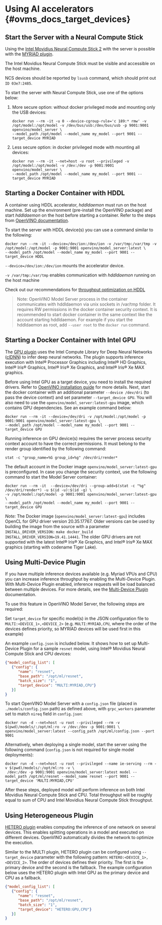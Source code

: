# Using AI accelerators {#ovms_docs_target_devices}

## Start the Server with a Neural Compute Stick

Using the [Intel Movidius Neural Compute Stick 2](https://software.intel.com/en-us/neural-compute-stick) with the server is possible with the [MYRIAD
plugin](https://docs.openvinotoolkit.org/2021.4/openvino_docs_IE_DG_supported_plugins_MYRIAD.html). 

The Intel Movidius Neural Compute Stick must be visible and accessible on the host machine. 

NCS devices should be reported by `lsusb` command, which should print out `ID 03e7:2485`.<br>

To start the server with Neural Compute Stick, use one of the options below:

1) More secure option: without docker privileged mode and mounting only the USB devices:
   ```
   docker run --rm -it -u 0 --device-cgroup-rule='c 189:* rmw' -v /opt/model:/opt/model -v /dev/bus/usb:/dev/bus/usb -p 9001:9001 openvino/model_server \
   --model_path /opt/model --model_name my_model --port 9001 --target_device MYRIAD
   ```

2) Less secure option: in docker privileged mode with mounting all devices:
   ```
   docker run --rm -it --net=host -u root --privileged -v /opt/model:/opt/model -v /dev:/dev -p 9001:9001 openvino/model_server \
   --model_path /opt/model --model_name my_model --port 9001 --target_device MYRIAD
   ```

## Starting a Docker Container with HDDL

A container using HDDL accelerator, _hddldaemon_ must
 run on the host machine. Set up the environment 
 (pre-install the OpenVINO package) and start _hddldaemon_ on the
 host before starting a container. Refer to the steps from [OpenVINO documentation](https://docs.openvinotoolkit.org/2021.4/_docs_install_guides_installing_openvino_docker_linux.html#build_docker_image_for_intel_vision_accelerator_design_with_intel_movidius_vpus).

To start the server with HDDL device(s) you can use a command similar to the following:

```
docker run --rm -it --device=/dev/ion:/dev/ion -v /var/tmp:/var/tmp -v /opt/model:/opt/model -p 9001:9001 openvino/model_server:latest \
--model_path /opt/model --model_name my_model --port 9001 --target_device HDDL
```

`--device=/dev/ion:/dev/ion` mounts the accelerator device.

`-v /var/tmp:/var/tmp` enables communication with _hddldaemon_ running on the
 host machine

Check out our recommendations for [throughput optimization on HDDL](performance_tuning.md#hddl-accelerators)

>Note: OpenVINO Model Server process in the container communicates with hddldaemon via unix sockets in /var/tmp folder.
It requires RW permissions in the docker container security context. It is recommended to start docker container in the
same context like the account starting hddldaemon. For example if you start the hddldaemon as root, add `--user root` to 
the `docker run` command.

## Starting a Docker Container with Intel GPU

The [GPU plugin](https://docs.openvino.ai/latest/openvino_docs_IE_DG_supported_plugins_GPU.html) uses the Intel Compute Library for Deep Neural Networks ([clDNN](https://01.org/cldnn)) to infer deep neural networks. 
The plugin supports inference execution with Intel® Processor Graphics including Intel® HD Graphics, Intel® Iris® Graphics, Intel® Iris® Xe Graphics, and Intel® Iris® Xe MAX graphics.

Before using Intel GPU as a target device, you need to install the required drivers. Refer to [OpenVINO installation guide](https://docs.openvino.ai/latest/openvino_docs_install_guides_installing_openvino_linux.html#install-gpu) for more details.
Next, start the docker container with an additional parameter `--device /dev/dri` (to pass the device context) and set parameter `--target_device GPU`. You will also need to use the `openvino/model_server:latest-gpu` image, which contains GPU dependencies. 
See an example command below:

```
docker run --rm -it --device=/dev/dri -v /opt/model:/opt/model -p 9001:9001 openvino/model_server:latest-gpu \
--model_path /opt/model --model_name my_model --port 9001 --target_device GPU
```

Running inference on GPU device(s) requires the server process security context account to have the correct permissions.
It must belong to the render group identified by the following command:
```
stat -c "group_name=%G group_id=%g" /dev/dri/render*
```
The default account in the Docker image `openvino/model_server:latest-gpu` is preconfigured. In case you change the security context, use the following command
to start the Model Server container:
```
docker run --rm -it  --device=/dev/dri --group-add=$(stat -c "%g" /dev/dri/render*) -u $(id -u):$(id -g) \
-v /opt/model:/opt/model -p 9001:9001 openvino/model_server:latest-gpu \
--model_path /opt/model --model_name my_model --port 9001 --target_device GPU
```

*Note:* The Docker image (`openvino/model_server:latest-gpu`) includes OpenCL for GPU driver version 20.35.17767. Older versions can be used 
by building the image from the source with a parameter `INSTALL_DRIVER_VERSION:`
`make docker_build INSTALL_DRIVER_VERSION=19.41.14441`. The older GPU drivers are not supported with the latest Intel® Iris® Xe Graphics, and Intel® Iris® Xe MAX graphics (starting with codename Tiger Lake).

## Using Multi-Device Plugin

If you have multiple inference devices available (e.g. Myriad VPUs and CPU) you can increase inference throughput by enabling the Multi-Device Plugin. 
With Multi-Device Plugin enabled, inference requests will be load balanced between multiple devices. 
For more details, see the [Multi-Device Plugin](https://docs.openvino.ai/latest/openvino_docs_IE_DG_supported_plugins_MULTI.html) documentation.

To use this feature in OpenVINO Model Server, the following steps are required:

Set `target_device` for specific model(s) in the JSON configuration file to `MULTI:<DEVICE_1>,<DEVICE_2>` (e.g. `MULTI:MYRIAD,CPU`, where the order of the devices defines priority, so MYRIAD devices will be used first in this example)

An example `config.json` is included below. It shows how to set up Multi-Device Plugin for a sample `resnet` model, using Intel® Movidius Neural Compute Stick and CPU devices:

```json
{"model_config_list": [
   {"config": {
      "name": "resnet",
      "base_path": "/opt/ml/resnet",
      "batch_size": "1",
      "target_device": "MULTI:MYRIAD,CPU"}
   }]
}
```
To start OpenVINO Model Server with a `config.json` file (placed in `./models/config.json` path) as defined above, with `grpc_workers` parameter set to match `nireq` field in `config.json`:
```
docker run -d --net=host -u root --privileged --rm -v $(pwd)/models/:/opt/ml:ro -v /dev:/dev -p 9001:9001 \
openvino/model_server:latest --config_path /opt/ml/config.json --port 9001 
```
Alternatively, when deploying a single model, start the server using the following command (`config.json` is not required for single model deployments):
```
docker run -d --net=host -u root --privileged --name ie-serving --rm -v $(pwd)/models/:/opt/ml:ro -v \
 /dev:/dev -p 9001:9001 openvino/model_server:latest model --model_path /opt/ml/resnet --model_name resnet --port 9001 --target_device 'MULTI:MYRIAD,CPU'
 ```
After these steps, deployed model will perform inference on both Intel Movidius Neural Compute Stick and CPU.
Total throughput will be roughly equal to sum of CPU and Intel Movidius Neural Compute Stick throughput.

## Using Heterogeneous Plugin

[HETERO plugin](https://docs.openvino.ai/latest/openvino_docs_IE_DG_supported_plugins_HETERO.html) enables computing the inference of one network on several devices.
This enables splitting operations in a model and executed on different devices.
OpenVINO automatically divides the network to optimize the execution.

Similar to the MULTI plugin, HETERO plugin can be configured using `--target_device` parameter with the following pattern: `HETERO:<DEVICE_1>,<DEVICE_2>`.
The order of devices defines their priority. The first is the primary device and the second is the fallback.
The example configuration below uses the HETERO plugin with Intel GPU as the primary device and CPU as a fallback.

```json
{"model_config_list": [
   {"config": {
      "name": "resnet",
      "base_path": "/opt/ml/resnet",
      "batch_size": "1",
      "target_device": "HETERO:GPU,CPU"}
   }]
}
```
